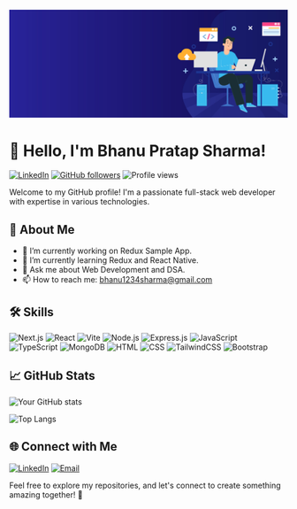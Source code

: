 ![Web Developer Banner](https://github.com/bhanu-sh/bhanu-sh/blob/main/header_banner-6.jpg)

# 👋 Hello, I'm Bhanu Pratap Sharma!

[![LinkedIn](https://img.shields.io/badge/LinkedIn-Connect-blue?style=flat-square&logo=linkedin)](https://www.linkedin.com/in/bhanu-sharma-a4063b136/) [![GitHub followers](https://img.shields.io/github/followers/bhanu-sh?label=Follow&style=social&logo=github)](https://github.com/bhanu-sh)
![Profile views](https://komarev.com/ghpvc/?username=bhanu-sh)

Welcome to my GitHub profile! I'm a passionate full-stack web developer with expertise in various technologies.

## 🚀 About Me

- 🔭 I’m currently working on Redux Sample App.
- 🌱 I’m currently learning Redux and React Native.
- 💬 Ask me about Web Development and DSA.
- 📫 How to reach me: bhanu1234sharma@gmail.com

## 🛠️ Skills

![Next.js](https://img.shields.io/badge/Next.js-Expert-white?logo=nextdotjs) ![React](https://img.shields.io/badge/React-Expert-blue?logo=react) ![Vite](https://img.shields.io/badge/Vite-Fluent-646CFF?logo=vite) ![Node.js](https://img.shields.io/badge/Node.js-Expert-green?logo=node.js) ![Express.js](https://img.shields.io/badge/Express.js-Expert-lightgrey?logo=express) ![JavaScript](https://img.shields.io/badge/JavaScript-Expert-yellow?logo=javascript) ![TypeScript](https://img.shields.io/badge/TypeScript-Good-blue?logo=typescript) ![MongoDB](https://img.shields.io/badge/MongoDB-Expert-green?logo=mongodb) ![HTML](https://img.shields.io/badge/HTML-Expert-orange?logo=html5) ![CSS](https://img.shields.io/badge/CSS-Expert-blue?logo=css3) ![TailwindCSS](https://img.shields.io/badge/TailwindCSS-Expert-cyan?logo=tailwind-css) ![Bootstrap](https://img.shields.io/badge/Bootstrap-Expert-purple?logo=bootstrap)

## 📈 GitHub Stats

![Your GitHub stats](https://github-readme-stats.vercel.app/api?username=bhanu-sh&show_icons=true&hide=contribs,prs)

![Top Langs](https://github-readme-stats.vercel.app/api/top-langs/?username=bhanu-sh&layout=compact)

## 🌐 Connect with Me

[![LinkedIn](https://img.shields.io/badge/LinkedIn-Connect-0077B5?style=flat-square&logo=linkedin)](https://www.linkedin.com/in/bhanu-sharma-a4063b136/)
[![Email](https://img.shields.io/badge/Email-Contact-D14836?style=flat-square&logo=gmail)](mailto:bhanu1234sharma@gmail.com)

Feel free to explore my repositories, and let's connect to create something amazing together! 🚀
